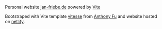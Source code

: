 Personal website [jan-friebe.de](https://jan-friebe.de) powered by [Vite](https://vitejs.dev/)

Bootstraped with Vite template [vitesse](https://github.com/antfu/vitesse) from [Anthony Fu](https://github.com/antfu/) and website hosted on [netlify](https://www.netlify.com/).
